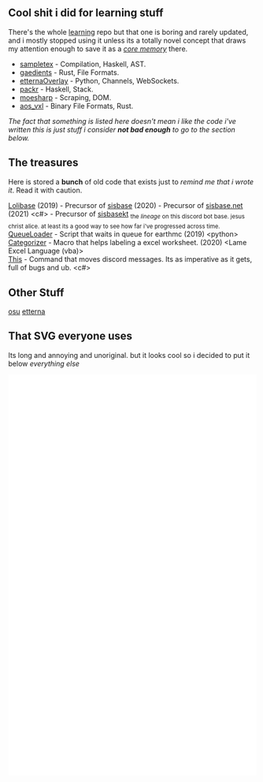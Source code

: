 Cool shit i did for learning stuff
---
There's the whole [learning](https://github.com/roridev/learning.git) repo but that one is boring and rarely updated, and i mostly stopped using it unless its a totally novel concept that draws my attention enough to save it as a [*core memory*](https://i.imgur.com/q5VmRfo.png) there.

- [sampletex](https://github.com/roridev/sampletex) - Compilation, Haskell, AST.
- [gaedients](https://github.com/roridev/gaedients) - Rust, File Formats.
- [etternaOverlay](https://github.com/roridev/etternaOverlay) - Python, Channels, WebSockets.
- [packr](https://github.com/roridev/packr) - Haskell, Stack.
- [moesharp](https://github.com/roridev/moesharp) - Scraping, DOM.
- [aos_vxl](https://github.com/roridev/aos_vxl) - Binary File Formats, Rust.

*The fact that something is listed here doesn't mean i like the code i've written this is just stuff i consider **not bad enough** to go to the section below.*

The treasures
---
Here is stored a **bunch** of old code that exists just to *remind me that i wrote it*. Read it with caution.  

[Lolibase](https://github.com/LoliDevs/LoliBase) (2019) - Precursor of [sisbase](https://github.com/siscodeorg/sisbase) (2020) - Precursor of [sisbase.net](https://github.com/siscodeorg/sisbase-discord.net) (2021) \<c#> - Precursor of [sisbasekt](https://github.com/roridev/next/tree/master/sisbasekt.md)
<sub>the *lineage* on this discord bot base. jesus christ alice. at least its a good way to see how far i've progressed across time.</sub>  
[QueueLoader](https://github.com/RORIdev/QueueLoader) - Script that waits in queue for earthmc (2019) \<python>  
[Categorizer](https://github.com/RORIdev/Categorizer) - Macro that helps labeling a excel worksheet. (2020) \<Lame Excel Language (vba)>  
[This](https://gist.github.com/RORIdev/ae46b452c503ddd087bb1c966b65c3f6) - Command that moves discord messages. Its as imperative as it gets, full of bugs and ub. <c#>

Other Stuff
---
[osu](https://osu.ppy.sh/users/8945532)
[etterna](https://etternaonline.com/user/roridev)

That SVG everyone uses
---
Its long and annoying and unoriginal. but it looks cool so i decided to put it below *everything else*

![](github-metrics.svg)
